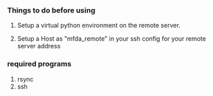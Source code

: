 
### Things to do before using

1) Setup a virtual python environment on the remote server.

2) Setup a Host as "mfda_remote" in your ssh config for your remote server address

### required programs

1) rsync
2) ssh